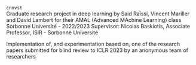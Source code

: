 ``cnnvst``  
Graduate research project in deep learning by Said Raïssi, Vincent Mariller and David Lambert for their AMAL (Advanced MAchine Learning) class
Sorbonne Université - 2022/2023
Supervisor: Nicolas Baskiotis, Associate Professor, ISIR - Sorbonne Université

Implementation of, and experimentation based on, one of the research papers submitted for blind review to ICLR 2023 by an anonymous team of researchers
